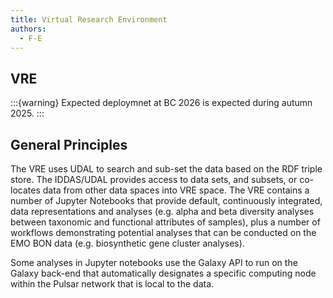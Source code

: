 ```yaml
---
title: Virtual Research Environment
authors:
  - F-E
---
```


## VRE

:::{warning}
Expected deploymnet at BC 2026 is expected during autumn 2025.
:::

## General Principles

The VRE uses UDAL to search and sub-set the data based on the RDF triple store. The IDDAS/UDAL provides access to data sets, and subsets, or co-locates data from other data spaces into VRE space. The VRE contains a number of Jupyter Notebooks that provide default, continuously integrated, data representations and analyses (e.g. alpha and beta diversity analyses between taxonomic and functional attributes of samples), plus a number of workflows demonstrating potential analyses that can be conducted on the EMO BON data (e.g. biosynthetic gene cluster analyses).

Some analyses in Jupyter notebooks use the Galaxy API to run on the Galaxy back-end that automatically designates a specific computing node within the Pulsar network that is local to the data.
